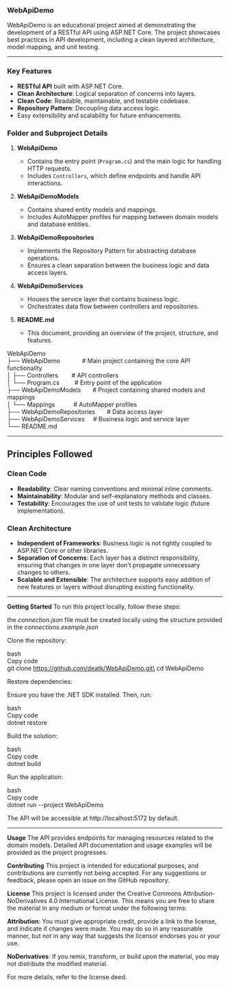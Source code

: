 ### WebApiDemo

WebApiDemo is an educational project aimed at demonstrating the development of a RESTful API using ASP.NET Core. 
The project showcases best practices in API development, including a clean layered architecture, model mapping, and unit testing.

---

### Key Features

- **RESTful API** built with ASP.NET Core.
- **Clean Architecture**: Logical separation of concerns into layers.
- **Clean Code**: Readable, maintainable, and testable codebase.
- **Repository Pattern**: Decoupling data access logic.
- Easy extensibility and scalability for future enhancements.

### Folder and Subproject Details

1. **WebApiDemo**  
   - Contains the entry point (`Program.cs`) and the main logic for handling HTTP requests.
   - Includes `Controllers`, which define endpoints and handle API interactions.

2. **WebApiDemoModels**  
   - Contains shared entity models and mappings.  
   - Includes AutoMapper profiles for mapping between domain models and database entities.

3. **WebApiDemoRepositories**  
   - Implements the Repository Pattern for abstracting database operations.
   - Ensures a clean separation between the business logic and data access layers.

4. **WebApiDemoServices**  
   - Houses the service layer that contains business logic.
   - Orchestrates data flow between controllers and repositories.

5. **README.md**  
   - This document, providing an overview of the project, structure, and features.
  
WebApiDemo\
├── WebApiDemo&nbsp;&nbsp;&nbsp;&nbsp;&nbsp;&nbsp;&nbsp;&nbsp;&nbsp;&nbsp;&nbsp;&nbsp;&nbsp;# Main project containing the core API functionality\
│   ├── Controllers&nbsp;&nbsp;&nbsp;&nbsp;&nbsp;&nbsp;&nbsp;&nbsp;# API controllers\
│   └── Program.cs&nbsp;&nbsp;&nbsp;&nbsp;&nbsp;&nbsp;&nbsp;&nbsp;&nbsp;# Entry point of the application\
├── WebApiDemoModels&nbsp;&nbsp;&nbsp;&nbsp;&nbsp;&nbsp;&nbsp;# Project containing shared models and mappings\
│   └── Mappings&nbsp;&nbsp;&nbsp;&nbsp;&nbsp;&nbsp;&nbsp;&nbsp;&nbsp;&nbsp;&nbsp;# AutoMapper profiles\
├── WebApiDemoRepositories&nbsp;&nbsp;&nbsp;&nbsp;&nbsp;&nbsp;&nbsp;# Data access layer\
├── WebApiDemoServices&nbsp;&nbsp;&nbsp;&nbsp;&nbsp;# Business logic and service layer\
└── README.md

---

## Principles Followed

### Clean Code

- **Readability**: Clear naming conventions and minimal inline comments.
- **Maintainability**: Modular and self-explanatory methods and classes.
- **Testability**: Encourages the use of unit tests to validate logic (future implementation).

### Clean Architecture

- **Independent of Frameworks**: Business logic is not tightly coupled to ASP.NET Core or other libraries.
- **Separation of Concerns**: Each layer has a distinct responsibility, ensuring that changes in one layer don't propagate unnecessary changes to others.
- **Scalable and Extensible**: The architecture supports easy addition of new features or layers without disrupting existing functionality.

---

**Getting Started**
To run this project locally, follow these steps:

the *connection.json* file must be created locally using the structure provided in the *connections.example.json*

Clone the repository:

bash\
Copy code\
git clone https://github.com/deatk/WebApiDemo.git\
cd WebApiDemo

Restore dependencies:

Ensure you have the .NET SDK installed. Then, run:

bash\
Copy code\
dotnet restore

Build the solution:

bash\
Copy code\
dotnet build

Run the application:

bash\
Copy code\
dotnet run --project WebApiDemo

The API will be accessible at http://localhost:5172 by default.

---

**Usage**
The API provides endpoints for managing resources related to the domain models. 
Detailed API documentation and usage examples will be provided as the project progresses.

**Contributing**
This project is intended for educational purposes, and contributions are currently not being accepted. 
For any suggestions or feedback, please open an issue on the GitHub repository.

**License**
This project is licensed under the Creative Commons Attribution-NoDerivatives 4.0 International License. 
This means you are free to share the material in any medium or format under the following terms:

**Attribution**: You must give appropriate credit, provide a link to the license, and indicate if changes were made.
You may do so in any reasonable manner, but not in any way that suggests the licensor endorses you or your use.

**NoDerivatives**: If you remix, transform, or build upon the material, you may not distribute the modified material.

For more details, refer to the license deed.
